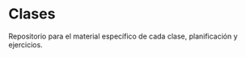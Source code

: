 Clases
======

Repositorio para el material específico de cada clase, planificación y ejercicios. 





